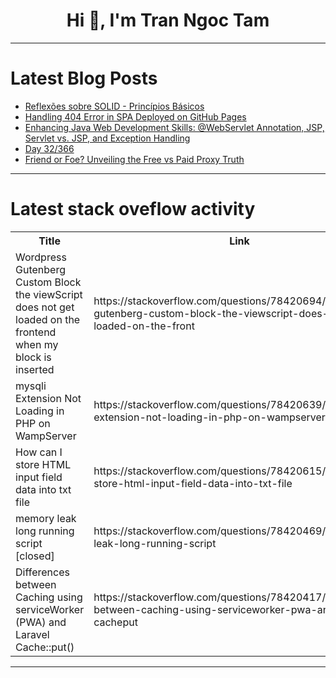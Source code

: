 <h1 align="center">Hi 👋, I'm Tran Ngoc Tam</h1>

---

# Latest Blog Posts 
<!-- BLOG-POST-LIST:START -->
- [Reflexões sobre SOLID - Princípios Básicos](https://dev.to/mdeamp/reflexoes-sobre-solid-principios-basicos-2c9e)
- [Handling 404 Error in SPA Deployed on GitHub Pages](https://dev.to/lico/handling-404-error-in-spa-deployed-on-github-pages-246p)
- [Enhancing Java Web Development Skills: @WebServlet Annotation, JSP, Servlet vs. JSP, and Exception Handling](https://dev.to/vishalwaje/enhancing-java-web-development-skills-webservlet-annotation-jsp-servlet-vs-jsp-and-exception-handling-176d)
- [Day 32/366](https://dev.to/vishalmx3/day-32366-3flp)
- [Friend or Foe? Unveiling the Free vs Paid Proxy Truth](https://dev.to/johndone/friend-or-foe-unveiling-the-free-vs-paid-proxy-truth-5540)
<!-- BLOG-POST-LIST:END -->

---

# Latest stack oveflow activity
<table>
  <tr><th>Title</th><th>Link</th></tr>
  <!-- STACKOVERFLOW:START --><tr><td>Wordpress Gutenberg Custom Block the viewScript does not get loaded on the frontend when my block is inserted</td><td>https://stackoverflow.com/questions/78420694/wordpress-gutenberg-custom-block-the-viewscript-does-not-get-loaded-on-the-front</td></tr><tr><td>mysqli Extension Not Loading in PHP on WampServer</td><td>https://stackoverflow.com/questions/78420639/mysqli-extension-not-loading-in-php-on-wampserver</td></tr><tr><td>How can I store HTML input field data into txt file</td><td>https://stackoverflow.com/questions/78420615/how-can-i-store-html-input-field-data-into-txt-file</td></tr><tr><td>memory leak long running script [closed]</td><td>https://stackoverflow.com/questions/78420469/memory-leak-long-running-script</td></tr><tr><td>Differences between Caching using serviceWorker &lpar;PWA&rpar; and Laravel Cache::put&lpar;&rpar;</td><td>https://stackoverflow.com/questions/78420417/differences-between-caching-using-serviceworker-pwa-and-laravel-cacheput</td></tr><!-- STACKOVERFLOW:END -->
</table>

---



